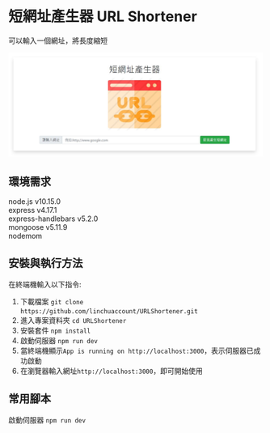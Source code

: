 # 短網址產生器 URL Shortener

可以輸入一個網址，將長度縮短

![URLShortener_image](https://github.com/linchuaccount/URLShortener/blob/master/mainpage.JPG)

## 環境需求

node.js v10.15.0  
express v4.17.1  
express-handlebars v5.2.0  
mongoose v5.11.9   
nodemom

## 安裝與執行方法

在終端機輸入以下指令:

1. 下載檔案
   `git clone https://github.com/linchuaccount/URLShortener.git`
2. 進入專案資料夾
   `cd URLShortener`
3. 安裝套件
   `npm install`
4. 啟動伺服器
   `npm run dev`
5. 當終端機顯示`App is running on http://localhost:3000`，表示伺服器已成功啟動
6. 在瀏覽器輸入網址`http://localhost:3000`，即可開始使用

## 常用腳本

啟動伺服器 `npm run dev`  
